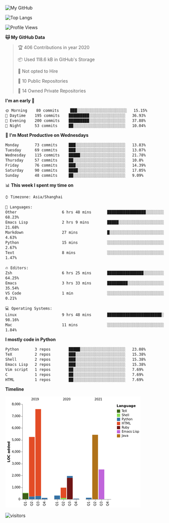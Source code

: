 ![My GitHub](https://github-readme-stats.vercel.app/api?username=SteamedFish&count_private=true&show_icons=true&theme=buefy&include_all_commits=true)

![Top Langs](https://github-readme-stats.vercel.app/api/top-langs/?username=SteamedFish&theme=buefy&hide=html,ruby&count_private=true&show_icons=true&layout=compact)

<!--START_SECTION:waka-->
![Profile Views](http://img.shields.io/badge/Profile%20Views-31-blue)

**🐱 My GitHub Data** 

> 🏆 406 Contributions in year 2020
 > 
> 📦 Used 118.6 kB in GitHub's Storage 
 > 
> 🚫 Not opted to Hire
 > 
> 📜 10 Public Repositories 
 > 
> 🔑 14 Owned Private Repositories 

**I'm an early 🐤** 

```text
🌞 Morning    80 commits     ███░░░░░░░░░░░░░░░░░░░░░░   15.15% 
🌆 Daytime    195 commits    █████████░░░░░░░░░░░░░░░░   36.93% 
🌃 Evening    200 commits    █████████░░░░░░░░░░░░░░░░   37.88% 
🌙 Night      53 commits     ██░░░░░░░░░░░░░░░░░░░░░░░   10.04%

```
📅 **I'm Most Productive on Wednesdays** 

```text
Monday       73 commits     ███░░░░░░░░░░░░░░░░░░░░░░   13.83% 
Tuesday      69 commits     ███░░░░░░░░░░░░░░░░░░░░░░   13.07% 
Wednesday    115 commits    █████░░░░░░░░░░░░░░░░░░░░   21.78% 
Thursday     57 commits     ██░░░░░░░░░░░░░░░░░░░░░░░   10.8% 
Friday       76 commits     ███░░░░░░░░░░░░░░░░░░░░░░   14.39% 
Saturday     90 commits     ████░░░░░░░░░░░░░░░░░░░░░   17.05% 
Sunday       48 commits     ██░░░░░░░░░░░░░░░░░░░░░░░   9.09%

```


📊 **This week I spent my time on** 

```text
⌚︎ Timezone: Asia/Shanghai

💬 Languages: 
Other                    6 hrs 48 mins       █████████████████░░░░░░░░   68.23% 
Emacs Lisp               2 hrs 9 mins        █████░░░░░░░░░░░░░░░░░░░░   21.68% 
Markdown                 27 mins             █░░░░░░░░░░░░░░░░░░░░░░░░   4.63% 
Python                   15 mins             ░░░░░░░░░░░░░░░░░░░░░░░░░   2.67% 
Text                     8 mins              ░░░░░░░░░░░░░░░░░░░░░░░░░   1.47%

🔥 Editors: 
Zsh                      6 hrs 25 mins       ████████████████░░░░░░░░░   64.25% 
Emacs                    3 hrs 33 mins       █████████░░░░░░░░░░░░░░░░   35.54% 
VS Code                  1 min               ░░░░░░░░░░░░░░░░░░░░░░░░░   0.21%

💻 Operating Systems: 
Linux                    9 hrs 48 mins       ████████████████████████░   98.16% 
Mac                      11 mins             ░░░░░░░░░░░░░░░░░░░░░░░░░   1.84%

```

**I mostly code in Python** 

```text
Python       3 repos        █████░░░░░░░░░░░░░░░░░░░░   23.08% 
TeX          2 repos        ███░░░░░░░░░░░░░░░░░░░░░░   15.38% 
Shell        2 repos        ███░░░░░░░░░░░░░░░░░░░░░░   15.38% 
Emacs Lisp   2 repos        ███░░░░░░░░░░░░░░░░░░░░░░   15.38% 
Vim script   1 repos        ██░░░░░░░░░░░░░░░░░░░░░░░   7.69% 
C            1 repos        ██░░░░░░░░░░░░░░░░░░░░░░░   7.69% 
HTML         1 repos        ██░░░░░░░░░░░░░░░░░░░░░░░   7.69%

```


**Timeline**

![Chart not found](https://github.com/SteamedFish/SteamedFish/blob/master/charts/bar_graph.png) 


<!--END_SECTION:waka-->

![visitors](https://visitor-badge.laobi.icu/badge?page_id=SteamedFish.SteamedFish)
